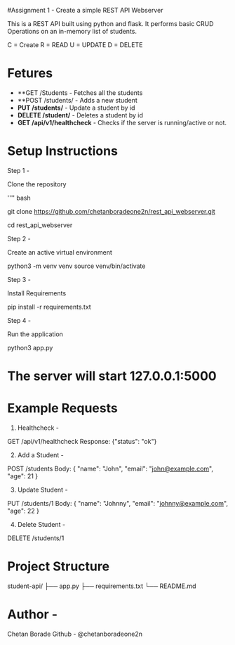 #Assignment 1 - Create a simple REST API Webserver

This is a REST API built using python and flask.
It performs basic CRUD Operations on an in-memory list of students.

C = Create
R = READ
U = UPDATE
D = DELETE

# Fetures

- **GET /Students - Fetches all the students
- **POST /students/<id> - Adds a new student
- **PUT /students/<id>** - Update a student by id
- **DELETE /student/<id>** - Deletes a student by id
- **GET /api/v1/healthcheck** - Checks if the server is running/active or not.

# Setup Instructions

Step 1 - 

Clone the repository


'''' bash

git clone https://github.com/chetanboradeone2n/rest_api_webserver.git

cd rest_api_webserver


Step 2 - 

Create an active virtual environment 

python3 -m venv venv
source venv/bin/activate 

Step 3 - 

Install Requirements 

pip install -r requirements.txt 


Step 4 - 

Run the application 

python3 app.py

# The server will start 127.0.0.1:5000


# Example Requests

1. Healthcheck - 

GET /api/v1/healthcheck
Response: {"status": "ok"}

2. Add a Student - 

POST /students
Body:
{
  "name": "John",
  "email": "john@example.com",
  "age": 21
}


3. Update Student - 

PUT /students/1
Body:
{
  "name": "Johnny",
  "email": "johnny@example.com",
  "age": 22
}


4. Delete Student - 

DELETE /students/1


# Project Structure 

student-api/
├── app.py
├── requirements.txt
└── README.md


# Author -
  Chetan Borade
  Github - @chetanboradeone2n
